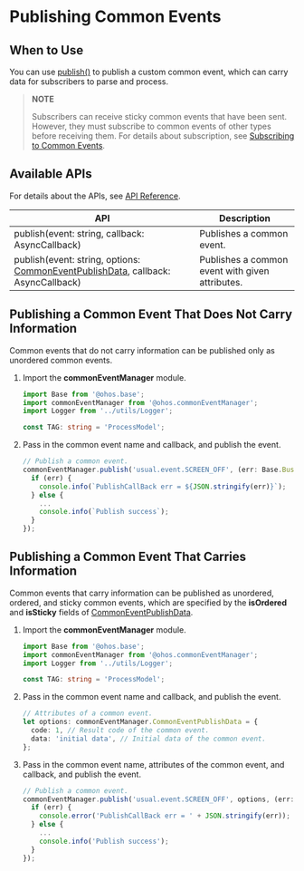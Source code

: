 # Publishing Common Events


## When to Use

You can use [publish()](../reference/apis/js-apis-commonEventManager.md#commoneventmanagerpublish) to publish a custom common event, which can carry data for subscribers to parse and process.

> **NOTE**
>
> Subscribers can receive sticky common events that have been sent. However, they must subscribe to common events of other types before receiving them. For details about subscription, see [Subscribing to Common Events](common-event-subscription.md).


## Available APIs

For details about the APIs, see [API Reference](../reference/apis/js-apis-commonEventManager.md#commoneventmanagerpublish).

| API| Description|
| -------- | -------- |
| publish(event: string, callback: AsyncCallback) | Publishes a common event.|
| publish(event: string, options: [CommonEventPublishData](../reference/apis/js-apis-commonEventManager.md#commoneventpublishdata), callback: AsyncCallback) | Publishes a common event with given attributes.|


## Publishing a Common Event That Does Not Carry Information

Common events that do not carry information can be published only as unordered common events.

1. Import the **commonEventManager** module.
   
   ```ts
   import Base from '@ohos.base';
   import commonEventManager from '@ohos.commonEventManager';
   import Logger from '../utils/Logger';

   const TAG: string = 'ProcessModel';
   ```

2. Pass in the common event name and callback, and publish the event.
   
   ```ts
   // Publish a common event.
   commonEventManager.publish('usual.event.SCREEN_OFF', (err: Base.BusinessError) => {
     if (err) {
       console.info(`PublishCallBack err = ${JSON.stringify(err)}`);
     } else {
       ...
       console.info(`Publish success`);
     }
   });
   ```


## Publishing a Common Event That Carries Information

Common events that carry information can be published as unordered, ordered, and sticky common events, which are specified by the **isOrdered** and **isSticky** fields of [CommonEventPublishData](../reference/apis/js-apis-commonEventManager.md#commoneventpublishdata).

1. Import the **commonEventManager** module.
   
   ```ts
   import Base from '@ohos.base';
   import commonEventManager from '@ohos.commonEventManager';
   import Logger from '../utils/Logger';

   const TAG: string = 'ProcessModel';
   ```

2. Pass in the common event name and callback, and publish the event.
   
   ```ts
   // Attributes of a common event.
   let options: commonEventManager.CommonEventPublishData = {
     code: 1, // Result code of the common event.
     data: 'initial data', // Initial data of the common event.
   };
   ```

3. Pass in the common event name, attributes of the common event, and callback, and publish the event.
   
   ```ts
   // Publish a common event.
   commonEventManager.publish('usual.event.SCREEN_OFF', options, (err: Base.BusinessError) => {
     if (err) {
       console.error('PublishCallBack err = ' + JSON.stringify(err));
     } else {
       ...
       console.info('Publish success');
     }
   });
   ```

